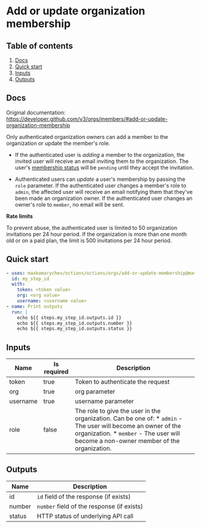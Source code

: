 # Add or update organization membership

## Table of contents

1. [Docs](#docs)
1. [Quick start](#quick-start)
1. [Inputs](#inputs)
1. [Outputs](#outputs)

<a name="quick-start" ></a>
## Docs

Original documentation: https://developer.github.com/v3/orgs/members/#add-or-update-organization-membership

Only authenticated organization owners can add a member to the organization or update the member's role.

*   If the authenticated user is _adding_ a member to the organization, the invited user will receive an email inviting them to the organization. The user's [membership status](https://developer.github.com/v3/orgs/members/#get-organization-membership) will be `pending` until they accept the invitation.
    
*   Authenticated users can _update_ a user's membership by passing the `role` parameter. If the authenticated user changes a member's role to `admin`, the affected user will receive an email notifying them that they've been made an organization owner. If the authenticated user changes an owner's role to `member`, no email will be sent.

**Rate limits**

To prevent abuse, the authenticated user is limited to 50 organization invitations per 24 hour period. If the organization is more than one month old or on a paid plan, the limit is 500 invitations per 24 hour period.


<a name="quick start" ></a>
## Quick start

```yaml
- uses: maxkomarychev/octions/octions/orgs/add-or-update-membership@master
  id: my_step_id
  with:
    token: <token value>
    org: <org value>
    username: <username value>
- name: Print outputs
  run: |
    echo ${{ steps.my_step_id.outputs.id }}
    echo ${{ steps.my_step_id.outputs.number }}
    echo ${{ steps.my_step_id.outputs.status }}
```


<a name="inputs" ></a>
## Inputs

| Name | Is required | Description |
|---|---|---|
|token|true|Token to authenticate the request
|org|true|org parameter
|username|true|username parameter
|role|false|The role to give the user in the organization. Can be one of:   \* `admin` - The user will become an owner of the organization.   \* `member` - The user will become a non-owner member of the organization.

<a name="outputs" ></a>
## Outputs

| Name | Description |
|---|---|
|id|`id` field of the response (if exists)|
|number|`number` field of the response (if exists)|
|status|HTTP status of underlying API call|

